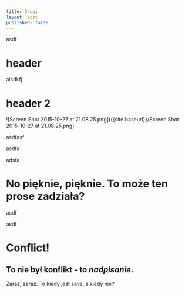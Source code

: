 ```yaml
---
title: Drugi
layout: post
published: false
---
```


asdf

# header

alsdkfj

# header 2
![Screen Shot 2015-10-27 at 21.08.25.png]({{site.baseurl}}/Screen Shot 2015-10-27 at 21.08.25.png)

asdfasf

asdfa

adsfa

# No pięknie, pięknie. To może ten prose zadziała?

asdf

asdf

# Conflict!

To nie był konflikt - to _nadpisanie_.
---
Zaraz, zaraz. To kiedy jest save, a kiedy nie?
